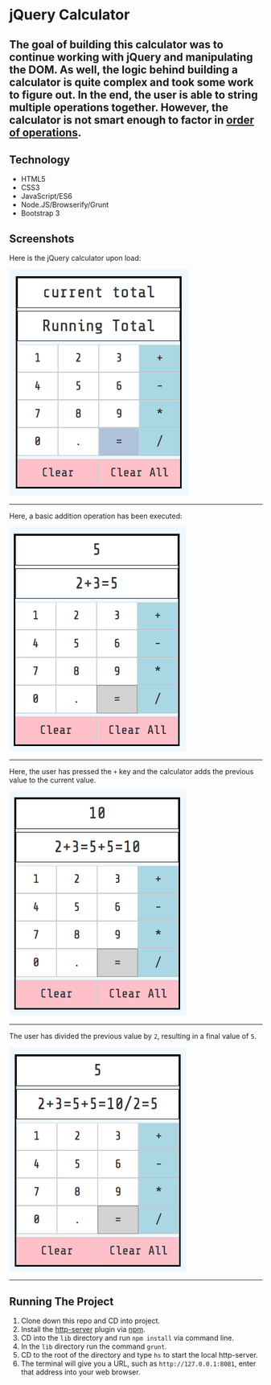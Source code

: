 # jQuery Calculator

## The goal of building this calculator was to continue working with jQuery and manipulating the DOM. As well, the logic behind building a calculator is quite complex and took some work to figure out. In the end, the user is able to string multiple operations together. However, the calculator is not smart enough to factor in [order of operations](https://en.wikipedia.org/wiki/Order_of_operations).

## Technology
- HTML5
- CSS3
- JavaScript/ES6
- Node.JS/Browserify/Grunt
- Bootstrap 3

## Screenshots

Here is the jQuery calculator upon load:

![Page on load](https://raw.githubusercontent.com/amillion3/jquery-calculator/master/screenshots/on-load.png)
___

Here, a basic addition operation has been executed:

![Basic Addition Operation](https://raw.githubusercontent.com/amillion3/jquery-calculator/master/screenshots/basic-equals-operation.png)
___

Here, the user has pressed the `+` key and the calculator adds the previous value to the current value.

![Stacking Math Operations](https://raw.githubusercontent.com/amillion3/jquery-calculator/master/screenshots/another-operation.png)
___

The user has divided the previous value by `2`, resulting in a final value of `5`.

![Continued stacking of math operations](https://raw.githubusercontent.com/amillion3/jquery-calculator/master/screenshots/yet-one-more-operation.png)
___
## Running The Project
1. Clone down this repo and CD into project.
2. Install the [http-server](https://www.npmjs.com/package/http-server) plugin via [npm](https://www.npmjs.com/).
3. CD into the `lib` directory and run `npm install` via command line.
4. In the `lib` directory run the command `grunt`.
5. CD to the root of the directory and type `hs` to start the local http-server.
6. The terminal will give you a URL, such as `http://127.0.0.1:8081`, enter that address into your web browser.
